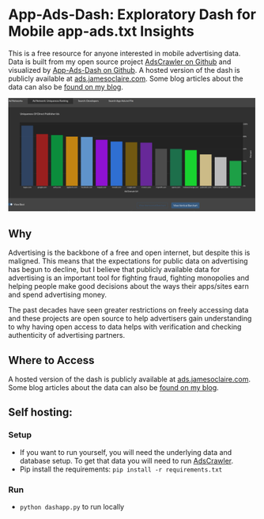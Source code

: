 # App-Ads-Dash: Exploratory Dash for Mobile app-ads.txt Insights

This is a free resource for anyone interested in mobile advertising data. Data is built from my open source project [AdsCrawler on Github](https://github.com/ddxv/adscrawler) and visualized by [App-Ads-Dash on Github](https://github.com/ddxv/app-ads-dash). A hosted version of the dash is publicly available at [ads.jamesoclaire.com](https://ads.jamesoclaire.com). Some blog articles about the data can also be [found on my blog](https://jamesoclaire.com).

[<img src="/static/bars_example.png" width="500"/>](/static/bars_example.png)



## Why
Advertising is the backbone of a free and open internet, but despite this is maligned. This means that the expectations for public data on advertising has begun to decline, but I believe that publicly available data for advertising is an important tool for fighting fraud, fighting monopolies and helping people make good decisions about the ways their apps/sites earn and spend advertising money.

The past decades have seen greater restrictions on freely accessing data and these projects are open source to help advertisers gain understanding to why having open access to data helps with verification and checking authenticity of advertising partners.




## Where to Access
A hosted version of the dash is publicly available at [ads.jamesoclaire.com](https://ads.jamesoclaire.com). Some blog articles about the data can also be [found on my blog](https://jamesoclaire.com).

## Self hosting:
### Setup
- If you want to run yourself, you will need the underlying data and database setup. To get that data you will need to run [AdsCrawler](https://github.com/ddxv/adscrawler).
- Pip install the requirements: `pip install -r requirements.txt`
  
### Run
 - `python dashapp.py` to run locally
  


